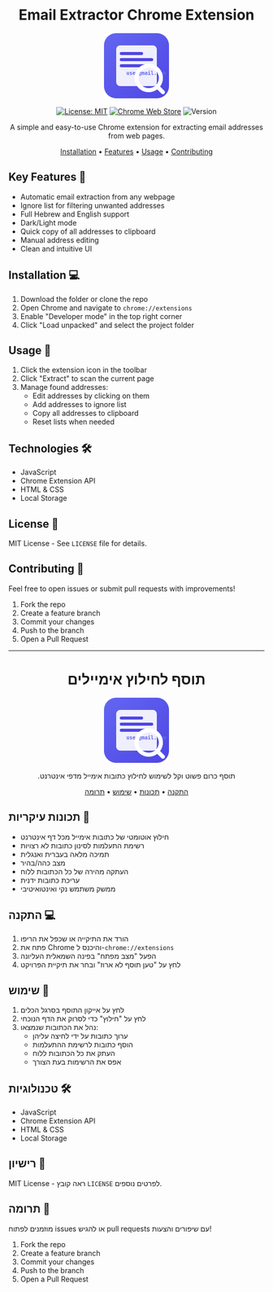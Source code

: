 <div align="center">

# Email Extractor Chrome Extension

<img src="icons/icon128.png" alt="Email Extractor Logo" width="128"/>

[![License: MIT](https://img.shields.io/badge/License-MIT-yellow.svg)](https://opensource.org/licenses/MIT)
[![Chrome Web Store](https://img.shields.io/badge/Chrome-Extension-blue.svg)](chrome://extensions)
![Version](https://img.shields.io/badge/version-1.0.0-green.svg)

A simple and easy-to-use Chrome extension for extracting email addresses from web pages.

[Installation](#installation) • [Features](#key-features) • [Usage](#usage) • [Contributing](#contributing)

</div>

## Key Features 🚀

- Automatic email extraction from any webpage
- Ignore list for filtering unwanted addresses
- Full Hebrew and English support
- Dark/Light mode
- Quick copy of all addresses to clipboard
- Manual address editing
- Clean and intuitive UI

## Installation 💻

1. Download the folder or clone the repo
2. Open Chrome and navigate to `chrome://extensions`
3. Enable "Developer mode" in the top right corner
4. Click "Load unpacked" and select the project folder

## Usage 📝

1. Click the extension icon in the toolbar
2. Click "Extract" to scan the current page
3. Manage found addresses:
   - Edit addresses by clicking on them
   - Add addresses to ignore list
   - Copy all addresses to clipboard
   - Reset lists when needed

## Technologies 🛠

- JavaScript
- Chrome Extension API
- HTML & CSS
- Local Storage

## License 📄

MIT License - See `LICENSE` file for details.

## Contributing 🤝

Feel free to open issues or submit pull requests with improvements!

1. Fork the repo
2. Create a feature branch
3. Commit your changes
4. Push to the branch
5. Open a Pull Request

---

<div align="center" dir="rtl">

# תוסף לחילוץ אימיילים

<img src="icons/icon128.png" alt="Email Extractor Logo" width="128"/>

תוסף כרום פשוט וקל לשימוש לחילוץ כתובות אימייל מדפי אינטרנט.

[התקנה](#התקנה) • [תכונות](#תכונות-עיקריות) • [שימוש](#שימוש) • [תרומה](#תרומה)

</div>

## תכונות עיקריות 🚀

- חילוץ אוטומטי של כתובות אימייל מכל דף אינטרנט
- רשימת התעלמות לסינון כתובות לא רצויות
- תמיכה מלאה בעברית ואנגלית
- מצב כהה/בהיר
- העתקה מהירה של כל הכתובות ללוח
- עריכת כתובות ידנית
- ממשק משתמש נקי ואינטואיטיבי

## התקנה 💻

1. הורד את התיקייה או שכפל את הריפו
2. פתח את Chrome והיכנס ל-`chrome://extensions`
3. הפעל "מצב מפתח" בפינה השמאלית העליונה
4. לחץ על "טען תוסף לא ארוז" ובחר את תיקיית הפרויקט

## שימוש 📝

1. לחץ על אייקון התוסף בסרגל הכלים
2. לחץ על "חילוץ" כדי לסרוק את הדף הנוכחי
3. נהל את הכתובות שנמצאו:
   - ערוך כתובות על ידי לחיצה עליהן
   - הוסף כתובות לרשימת ההתעלמות
   - העתק את כל הכתובות ללוח
   - אפס את הרשימות בעת הצורך

## טכנולוגיות 🛠

- JavaScript
- Chrome Extension API
- HTML & CSS
- Local Storage

## רישיון 📄

MIT License - ראה קובץ `LICENSE` לפרטים נוספים.

## תרומה 🤝

מוזמנים לפתוח issues או להגיש pull requests עם שיפורים והצעות!

1. Fork the repo
2. Create a feature branch
3. Commit your changes
4. Push to the branch
5. Open a Pull Request 